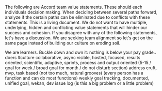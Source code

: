 The following are Accord team value statements. These should each individuals decision making. When deciding between several paths forward, analyze if the certain paths can be eliminated due to conflicts with these statements. This is a living document. We do not want to have multiple, underlying, hidden and conflicting value statements that will hinder our success and cohesion. If you disagree with any of the following statements, let's have a discussion. We are seeking team alignment so let's get on the same page instead of building our culture on eroding soil.

We are learners.
Buckle down and own it: nothing is below your pay grade.. doers #culture
collaborative,
async
visible,
hosted,
focused,
results oriented,
scientific,
adaptive,
sprints,
process and output oriented (5-15 / goal for week / broad goal for month / do not disturb section)
address cruft,
mvp,
task based (not too much, natural grooves) (every person has a function and can do most functions)
weekly goal tracking,
documented,
unified goal,
wekan,
dev issue log (is this a big problem or a little problem)
